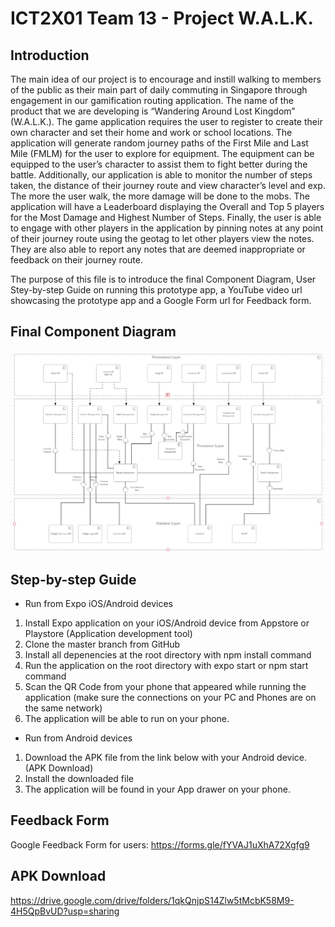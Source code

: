 # ICT2X01 Team 13 - Project W.A.L.K.

## Introduction

The main idea of our project is to encourage and instill walking to members of the public as their main part of daily commuting in Singapore through engagement in our gamification routing application. The name of the product that we are developing is “Wandering Around Lost Kingdom” (W.A.L.K.). The game application requires the user to register to create their own character and set their home and work or school locations. The application will generate random journey paths of the First Mile and Last Mile (FMLM) for the user to explore for equipment. The equipment can be equipped to the user’s character to assist them to fight better during the battle. Additionally, our application is able to monitor the number of steps taken, the distance of their journey route and view character’s level and exp. The more the user walk, the more damage will be done to the mobs. The application will have a Leaderboard displaying the Overall and Top 5 players for the Most Damage and Highest Number of Steps. Finally, the user is able to engage with other players in the application by pinning notes at any point of their journey route using the geotag to let other players view the notes. They are also able to report any notes that are deemed inappropriate or feedback on their journey route.

The purpose of this file is to introduce the final Component Diagram, User Stey-by-step Guide on running this prototype app, a YouTube video url showcasing the prototype app and a Google Form url for Feedback form.

## Final Component Diagram
![Component Diagram](readmeImage/UpdatedComponentDiagram.png)



## Step-by-step Guide
- Run from Expo iOS/Android devices
1. Install Expo application on your iOS/Android device from Appstore or Playstore (Application development tool)
2. Clone the master branch from GitHub 
3. Install all depenencies at the root directory with npm install command
4. Run the application on the root directory with expo start or npm start command
5. Scan the QR Code from your phone that appeared while running the application
(make sure the connections on your PC and Phones are on the same network)
6. The application will be able to run on your phone. 

- Run from Android devices
1. Download the APK file from the link below with your Android device. (APK Download)
2. Install the downloaded file
3. The application will be found in your App drawer on your phone.

## Feedback Form

Google Feedback Form for users:
https://forms.gle/fYVAJ1uXhA72Xgfg9

## APK Download
https://drive.google.com/drive/folders/1qkQnjpS14Zlw5tMcbK58M9-4H5QpBvUD?usp=sharing
